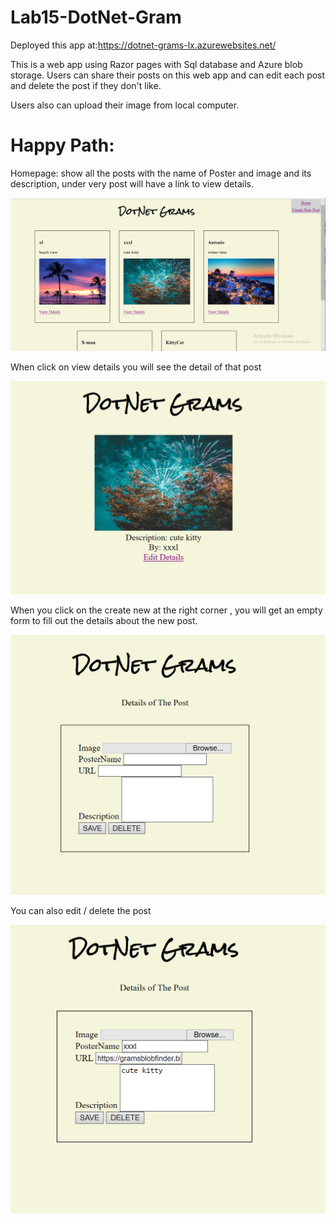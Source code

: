 # Lab15-DotNet-Gram

Deployed this app at:https://dotnet-grams-lx.azurewebsites.net/

This is a web app using Razor pages with Sql database and Azure blob storage. Users can share their posts on this web app and can edit each post and delete the post if they don't like.

Users also can upload their image from local computer.

# Happy Path:

Homepage: show all the posts with the name of Poster and image and its description, under very post will have a link to view details.


![home](Assets/home.png)


When click on view details you will see the detail of that post


![detail](Assets/detail.png)


When you click on the create new at the right corner , you will get an empty form to fill out the details about the new post.


![create](Assets/create.png)


You can also edit / delete the post

![edit](Assets/edit.png)